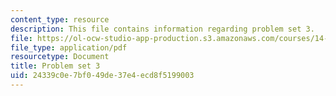 ```yaml
---
content_type: resource
description: This file contains information regarding problem set 3.
file: https://ol-ocw-studio-app-production.s3.amazonaws.com/courses/14-772-development-economics-macroeconomics-spring-2013/24339c0e7bf049de37e4ecd8f5199003_MIT14_772S13_pset3.pdf
file_type: application/pdf
resourcetype: Document
title: Problem set 3
uid: 24339c0e-7bf0-49de-37e4-ecd8f5199003
---
```

